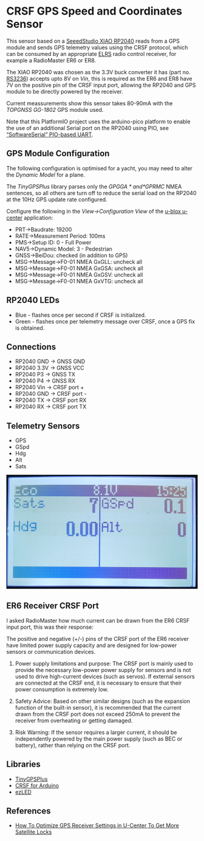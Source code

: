 # CRSF GPS Speed and Coordinates Sensor

This sensor based on a [SeeedStudio XIAO RP2040](https://www.seeedstudio.com/XIAO-RP2040-v1-0-p-5026.html) reads from a GPS module and sends GPS telemetry values using the CRSF protocol, which can be consumed by an appropriate [ELRS](https://www.expresslrs.org/) radio control receiver, for example a RadioMaster ER6 or ER8.

The XIAO RP2040 was chosen as the 3.3V buck converter it has (part no. [RS3236](https://www.run-ic.com/upload/goods/20220914/202209140946476934.pdf)) accepts upto 8V on *Vin*, this is required as the ER6 and ER8 have 7V on the positive pin of the CRSF input port, allowing the RP2040 and GPS module to be directly powered by the receiver.

Current meassurements show this sensor takes 80-90mA with the *TOPGNSS GG-1802* GPS module used.

Note that this PlatformIO project uses the arduino-pico platform to enable the use of an additional Serial port on the RP2040 using PIO, see [“SoftwareSerial” PIO-based UART](https://arduino-pico.readthedocs.io/en/latest/piouart.html#).

## GPS Module Configuration

The following configuration is optimised for a yacht, you may need to alter the  *Dynamic Model* for a plane. 

The *TinyGPSPlus* library parses only the *$GPGGA* and *$GPRMC* NMEA sentences, so all others are turn off to reduce the serial load on the RP2040 at the 10Hz GPS update rate configured.

Configure the following in the *View->Configuration View* of the [u-blox u-center](https://www.u-blox.com/en/product/u-center) application:
* PRT->Baudrate: 19200
* RATE->Measurement Period: 100ms
* PMS->Setup ID: 0 - Full Power
* NAV5->Dynamic Model: 3 - Pedestrian
* GNSS->BeiDou: checked (in addition to GPS)
* MSG->Message->F0-01 NMEA GxGLL: uncheck all
* MSG->Message->F0-01 NMEA GxGSA: uncheck all
* MSG->Message->F0-01 NMEA GxGSV: uncheck all
* MSG->Message->F0-01 NMEA GxVTG: uncheck all

## RP2040 LEDs

* Blue - flashes once per second if CRSF is initialized.
* Green - flashes once per telemetry message over CRSF, once a GPS fix is obtained.

## Connections

* RP2040 GND -> GNSS GND
* RP2040 3.3V -> GNSS VCC
* RP2040 P3 -> GNSS TX
* RP2040 P4 -> GNSS RX
* RP2040 Vin -> CRSF port +
* RP2040 GND -> CRSF port -
* RP2040 TX -> CRSF port RX
* RP2040 RX -> CRSF port TX

## Telemetry Sensors

* GPS
* GSpd
* Hdg
* Alt
* Sats

![telemtry](gps-telemetry-1.jpg)

## ER6 Receiver CRSF Port

I asked RadioMaster how much current can be drawn from the ER6 CRSF input port, this was their response:

The positive and negative (+/-) pins of the CRSF port of the ER6 receiver have limited power supply capacity and are designed for low-power sensors or communication devices.

1. Power supply limitations and purpose: The CRSF port is mainly used to provide the necessary low-power power supply for sensors and is not used to drive high-current devices (such as servos). If external sensors are connected at the CRSF end, it is necessary to ensure that their power consumption is extremely low.

2. Safety Advice: Based on other similar designs (such as the expansion function of the built-in sensor), it is recommended that the current drawn from the CRSF port does not exceed 250mA to prevent the receiver from overheating or getting damaged.

3. Risk Warning: If the sensor requires a larger current, it should be independently powered by the main power supply (such as BEC or battery), rather than relying on the CRSF port.

## Libraries

* [TinyGPSPlus](https://github.com/mikalhart/TinyGPSPlus)
* [CRSF for Arduino](https://github.com/ZZ-Cat/CRSFforArduino)
* [ezLED](https://github.com/zetavg/arduino-ezLED)

## References

* [How To Optimize GPS Receiver Settings in U-Center To Get More Satellite Locks](https://oscarliang.com/gps-settings-u-center/)
